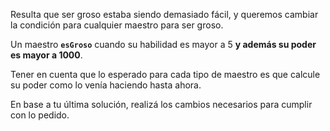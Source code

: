 Resulta que ser groso estaba siendo demasiado fácil, y queremos cambiar la condición para cualquier maestro para ser groso.

Un maestro **`esGroso`** cuando su habilidad es mayor a 5 **y además su poder es mayor a 1000**. 

Tener en cuenta que lo esperado para cada tipo de maestro es que calcule su poder como lo venía haciendo hasta ahora.

En base a tu última solución, realizá los cambios necesarios para cumplir con lo pedido.